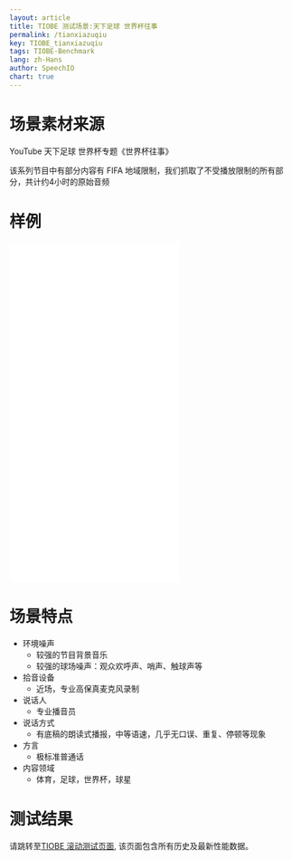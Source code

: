 ```yaml
---
layout: article
title: TIOBE 测试场景:天下足球 世界杯往事
permalink: /tianxiazuqiu
key: TIOBE_tianxiazuqiu
tags: TIOBE-Benchmark
lang: zh-Hans
author: SpeechIO
chart: true
---
```


# 场景素材来源
YouTube 天下足球 世界杯专题《世界杯往事》

该系列节目中有部分内容有 FIFA 地域限制，我们抓取了不受播放限制的所有部分，共计约4小时的原始音频

# 样例

<iframe src="//player.bilibili.com/player.html?aid=21287670&bvid=BV1kW411M7Zu&cid=34981888&page=1" scrolling="no" border="0" frameborder="no" framespacing="0" allowfullscreen="true"> </iframe>

<iframe src="//player.bilibili.com/player.html?aid=21287539&bvid=BV1CW411M7Fj&cid=34981579&page=1" scrolling="no" border="0" frameborder="no" framespacing="0" allowfullscreen="true"> </iframe>

<iframe src="//player.bilibili.com/player.html?aid=21594879&bvid=BV12W411T7gP&cid=35575189&page=1" scrolling="no" border="0" frameborder="no" framespacing="0" allowfullscreen="true"> </iframe>

<iframe src="//player.bilibili.com/player.html?aid=21287815&bvid=BV1CW411M7Ap&cid=34982225&page=1" scrolling="no" border="0" frameborder="no" framespacing="0" allowfullscreen="true"> </iframe>

# 场景特点
* 环境噪声
  * 较强的节目背景音乐
  * 较强的球场噪声：观众欢呼声、哨声、触球声等
* 拾音设备
  * 近场，专业高保真麦克风录制
* 说话人
  * 专业播音员
* 说话方式
  * 有底稿的朗读式播报，中等语速，几乎无口误、重复、停顿等现象
* 方言
  * 极标准普通话
* 内容领域
  * 体育，足球，世界杯，球星

# 测试结果
请跳转至[TIOBE 滚动测试页面](/tiobe/timeline#场景天下足球-世界杯往事), 该页面包含所有历史及最新性能数据。